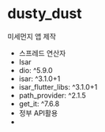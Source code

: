 # dusty_dust

미세먼지 앱 제작
- 스프레드 연산자
- Isar
- dio: ^5.9.0
- isar: ^3.1.0+1
- isar_flutter_libs: ^3.1.0+1
- path_provider: ^2.1.5
- get_it: ^7.6.8
- 정부 API활용
- 
